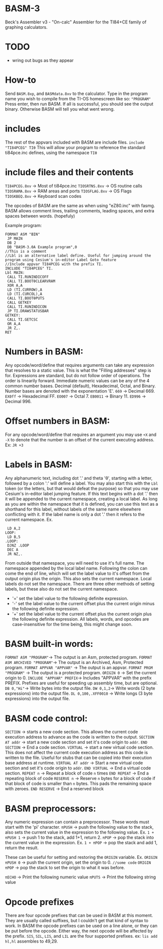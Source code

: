 # BASM-3
Beck's Assembler v3 - "On-calc" Assembler for the TI84+CE family of graphing calculators.


# TODO
- wring out bugs as they appear


# How-to
Send `BASM.8xp`, and `BASMdata.8xv` to the calculator.
Type in the program name you wish to compile from the TI-OS homescreen like so:
`"PROGRAM"`
Press enter, then run BASM.
If all is successful, you should see the output binary. Otherwise BASM will tell you what went wrong.


# includes
The rest of the appvars included with BASM are include files.
`include "TI84PCEG" TIθ`
This will allow your program to reference the standard ti84pce.inc defines, using the namespace `TIθ`


# include files and their contents
`TI84PCEG.8xv` -> Most of ti84pce.inc
`TIOSRTNS.8xv` -> OS routine calls
`TIOSRAMA.8xv` -> RAM areas and ports
`TIOSFLAG.8xv` -> OS Flags
`TIOSKBEQ.8xv` -> Keyboard scan codes



The opcodes of BASM are the same as when using "eZ80.inc" with fasmg.
BASM allows comment lines, trailing comments, leading spaces, and extra spaces between words. (hopefuly)

Example program:
```
FORMAT ASM "BIN"
 JP MAIN
 DB 2
 DB "BASM-3.0A Example program",0
//This is a comment
//Lbl is an alternative label define. Useful for jumping around the program using Cesium's in-editor Label Goto feature
//Include appvar TI84PCEG with the prefix TI.
INCLUDE "TI84PCEG" TI.
Lbl MAIN:
 CALL TI.RUNINDICOFF
 CALL TI.BOOTθCLEARVRAM
 XOR A,A
 LD (TI.CURROW),A
 LD (TI.CURCOL),A
 CALL TI.BOOTθPUTS
 CALL GETKEY
 CALL TI.RUNINDICON
 JP TI.DRAWSTATUSBAR
GETKEY:
 CALL TI.GETCSC
 OR A,A
 JR Z,.
RET
```


# Numbers in BASM:
Any opcode/word/define that requires arguments can take any expression that resolves to a static value. This is what the "Filling addresses" step is for. Expressions are standard, but do not follow order of operations. The order is linearily forward.
Immediate numeric values can be any of the 4 common number bases. Decimal (default), Hexadecimal, Octal, and Binary.
Number bases are denoted with the exponentation 'E'.
`669` -> Decimal 669.
`EX0ff` -> Hexadecimal FF.
`EO007` -> Octal 7.
`EB0011` -> Binary 11.
`ED996` -> Decimal 996.


# Offset numbers in BASM:
For any opcode/word/define that requires an argument you may use `+X` and `-X` to denote that the number is an offset of the current executing address.
Ex:
`JR +3`


# Labels in BASM:
Any alphanumeric text, including dot '.' and theta 'θ', starting with a letter, followed by a colon ':' will define a label.
You may also start this with the `Lbl ` token (or the letters, but that would defeat the purpose) so that you may use Cesium's in-editor label jumping feature.
If this text begins with a dot '.' then it will be appended to the current namespace, creating a local label.
As long as you are within the namespace that it is defined, you can use this text as a shorthand for this label, without labels of the same name elsewhere conflicting with it.
If the label name is only a dot '.' then it refers to the current namespace.
Ex.
```
 LD A,2
LOOP:
 LD B,5
.LOOP:
 DJNZ .LOOP
 DEC A
 JR NZ,.
```
From outside that namespace, you will need to use it's full name. The namespace appended by the local label name.
Following the colon can come the end of line, which will set the label value to it's offset from the output origin plus the origin. This also sets the current namespace. Local labels do not set the namespace.
There are three other methods of setting labels, but these also do not set the current namespace.
- '='	set the label value to the following definite expression.
- '-'	set the label value to the current offset plus the current origin minus the following definite expression.
- '+'	set the label value to the current offset plus the current origin plus the following definite expression.
All labels, words, and opcodes are case-insensitive for the time being, this might change soon.


# BASM built-in words:
`FORMAT ASM "PROGRAM"`-> The output is an Asm, protected program.
`FORMAT ASM ARCHIVED "PROGRAM"`-> The output is an Archived, Asm, Protected program.
`FORMAT APPVAR "APPVAR"` -> The output is an appvar.
`FORMAT PRGM "PROGRAM"` -> The output is a protected program.
`ORIGIN 0` -> Set the current origin to 0.
`INCLUDE "APPVAR" PREFIX`-> Includes "APPVAR" with the prefix PREFIX. Prefixes are useful for speeding up assembly time, but are optional.
`DB 0,"Hi"`-> Write bytes into the output file.
`DW 0,1,2`-> Write words (2 byte expressions) into the output file.
`DL 0,100,.XFF0010` -> Write longs (3 byte expressions) into the output file.


# BASM code control:
`SECTION` -> starts a new code section. This allows the current code execution address to advance as the code is written to the output.
`SECTION AT addr` -> start a new code section and set it's code origin to `addr`.
`END SECTION` -> End a code section.
`VIRTUAL` -> start a new virtual code section. This does not affect the current code execution address as this code is written to the file. Useful for stubs that can be copied into their execution base address at runtime.
`VIRTUAL AT addr` -> Start a new virtual code section and set it's code origin to `addr`.
`END VIRTUAL` -> End a virtual code section.
`REPEAT n` -> Repeat a block of code `n` times
`END REPEAT` -> End a repeating block of code
`RESERVE n` -> Reserve `n` bytes for a block of code if that block of code is smaller than `n` bytes. This pads the remaining space with zeroes.
`END RESERVE` -> End a reserved block


# BASM preprocessors:
Any numeric expression can contain a preprocessor.
These words must start with the 'pi' character.
`πPUSH` -> push the following value to the stack, also sets the current value in the expression to the following value.
Ex. `1 + πPUSH 1` -> push 1 to the stack, add 1+1, return 2.
`πPOP` -> pop the stack into the current value in the expression.
Ex. `1 + πPOP` -> pop the stack and add 1, return the result.

These can be useful for setting and restoring the `ORIGIN` variable.
Ex. `ORIGIN πPUSH 0` -> push the current origin, set the origin to 0.
    `//some code`
    `ORIGIN πPOP` -> pop the stack to set the origin to what it was before.

`πECHO` -> Print the following numeric value
`πPUTS` -> Print the following string value


# Opcode prefixes
There are four opcode prefixes that can be used in BASM at this moment.
They are usually called suffixes, but I couldn't get that kind of syntax to work.
In BASM the opcode prefixes can be used on a line alone, or they can be put before the opcode.
Either way, the next opcode will be affected by the prefix.
`SIS`, `SIL`, `LIS`, and `LIL` are the four supported prefixes.
ex:
`lis add hl,hl` assembles to $49,$29.


